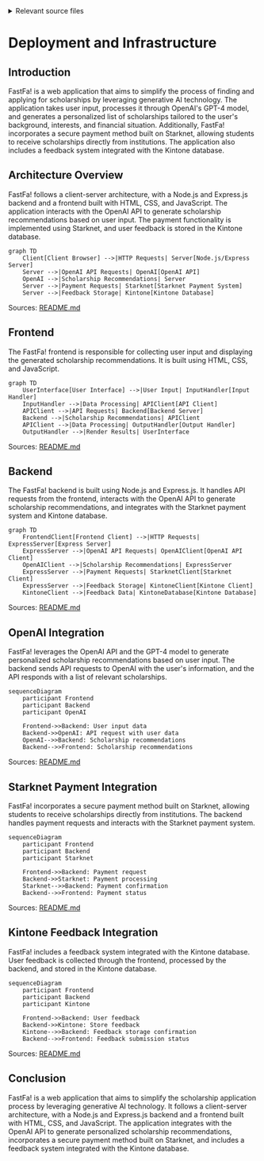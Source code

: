 <details>
<summary>Relevant source files</summary>

The following file was used as context for generating this wiki page:

- [README.md](https://github.com/agattani123/Fast-Fa/blob/master/README.md)

</details>

# Deployment and Infrastructure

## Introduction

FastFa! is a web application that aims to simplify the process of finding and applying for scholarships by leveraging generative AI technology. The application takes user input, processes it through OpenAI's GPT-4 model, and generates a personalized list of scholarships tailored to the user's background, interests, and financial situation. Additionally, FastFa! incorporates a secure payment method built on Starknet, allowing students to receive scholarships directly from institutions. The application also includes a feedback system integrated with the Kintone database.

## Architecture Overview

FastFa! follows a client-server architecture, with a Node.js and Express.js backend and a frontend built with HTML, CSS, and JavaScript. The application interacts with the OpenAI API to generate scholarship recommendations based on user input. The payment functionality is implemented using Starknet, and user feedback is stored in the Kintone database.

```mermaid
graph TD
    Client[Client Browser] -->|HTTP Requests| Server[Node.js/Express Server]
    Server -->|OpenAI API Requests| OpenAI[OpenAI API]
    OpenAI -->|Scholarship Recommendations| Server
    Server -->|Payment Requests| Starknet[Starknet Payment System]
    Server -->|Feedback Storage| Kintone[Kintone Database]
```

Sources: [README.md](https://github.com/agattani123/Fast-Fa/blob/master/README.md)

## Frontend

The FastFa! frontend is responsible for collecting user input and displaying the generated scholarship recommendations. It is built using HTML, CSS, and JavaScript.

```mermaid
graph TD
    UserInterface[User Interface] -->|User Input| InputHandler[Input Handler]
    InputHandler -->|Data Processing| APIClient[API Client]
    APIClient -->|API Requests| Backend[Backend Server]
    Backend -->|Scholarship Recommendations| APIClient
    APIClient -->|Data Processing| OutputHandler[Output Handler]
    OutputHandler -->|Render Results| UserInterface
```

Sources: [README.md](https://github.com/agattani123/Fast-Fa/blob/master/README.md)

## Backend

The FastFa! backend is built using Node.js and Express.js. It handles API requests from the frontend, interacts with the OpenAI API to generate scholarship recommendations, and integrates with the Starknet payment system and Kintone database.

```mermaid
graph TD
    FrontendClient[Frontend Client] -->|HTTP Requests| ExpressServer[Express Server]
    ExpressServer -->|OpenAI API Requests| OpenAIClient[OpenAI API Client]
    OpenAIClient -->|Scholarship Recommendations| ExpressServer
    ExpressServer -->|Payment Requests| StarknetClient[Starknet Client]
    ExpressServer -->|Feedback Storage| KintoneClient[Kintone Client]
    KintoneClient -->|Feedback Data| KintoneDatabase[Kintone Database]
```

Sources: [README.md](https://github.com/agattani123/Fast-Fa/blob/master/README.md)

## OpenAI Integration

FastFa! leverages the OpenAI API and the GPT-4 model to generate personalized scholarship recommendations based on user input. The backend sends API requests to OpenAI with the user's information, and the API responds with a list of relevant scholarships.

```mermaid
sequenceDiagram
    participant Frontend
    participant Backend
    participant OpenAI

    Frontend->>Backend: User input data
    Backend->>OpenAI: API request with user data
    OpenAI-->>Backend: Scholarship recommendations
    Backend-->>Frontend: Scholarship recommendations
```

Sources: [README.md](https://github.com/agattani123/Fast-Fa/blob/master/README.md)

## Starknet Payment Integration

FastFa! incorporates a secure payment method built on Starknet, allowing students to receive scholarships directly from institutions. The backend handles payment requests and interacts with the Starknet payment system.

```mermaid
sequenceDiagram
    participant Frontend
    participant Backend
    participant Starknet

    Frontend->>Backend: Payment request
    Backend->>Starknet: Payment processing
    Starknet-->>Backend: Payment confirmation
    Backend-->>Frontend: Payment status
```

Sources: [README.md](https://github.com/agattani123/Fast-Fa/blob/master/README.md)

## Kintone Feedback Integration

FastFa! includes a feedback system integrated with the Kintone database. User feedback is collected through the frontend, processed by the backend, and stored in the Kintone database.

```mermaid
sequenceDiagram
    participant Frontend
    participant Backend
    participant Kintone

    Frontend->>Backend: User feedback
    Backend->>Kintone: Store feedback
    Kintone-->>Backend: Feedback storage confirmation
    Backend-->>Frontend: Feedback submission status
```

Sources: [README.md](https://github.com/agattani123/Fast-Fa/blob/master/README.md)

## Conclusion

FastFa! is a web application that aims to simplify the scholarship application process by leveraging generative AI technology. It follows a client-server architecture, with a Node.js and Express.js backend and a frontend built with HTML, CSS, and JavaScript. The application integrates with the OpenAI API to generate personalized scholarship recommendations, incorporates a secure payment method built on Starknet, and includes a feedback system integrated with the Kintone database.